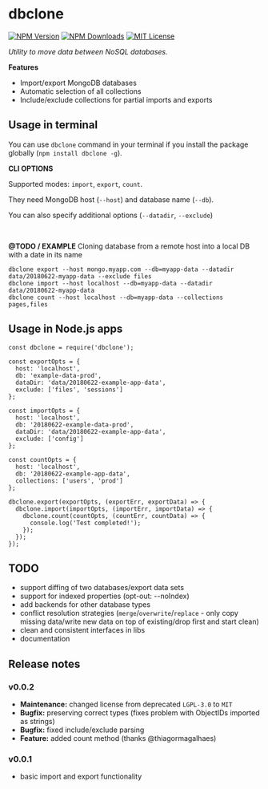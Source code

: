 # dbclone

[![NPM Version][npm-img]][npm-url]
[![NPM Downloads][npm-dl-img]][npm-stat-url]
[![MIT License][license-img]][license-link]

[npm-url]: https://npmjs.org/package/dbclone
[npm-stat-url]: https://npm-stat.com/charts.html?package=dbclone
[npm-img]: https://img.shields.io/npm/v/dbclone.svg
[npm-dl-img]: https://img.shields.io/npm/dm/dbclone.svg

[license-img]: https://img.shields.io/badge/license-MIT-blue.svg
[license-link]: https://spdx.org/licenses/MIT


*Utility to move data between NoSQL databases.*

**Features**
- Import/export MongoDB databases
- Automatic selection of all collections
- Include/exclude collections for partial imports and exports


## Usage in terminal

You can use `dbclone` command in your terminal if you install the package
globally (`npm install dbclone -g`).

**CLI OPTIONS**

Supported modes: `import`, `export`, `count`.

They need MongoDB host (`--host`) and database name (`--db`).

You can also specify additional options  (`--datadir`, `--exclude`)

<br />

**@TODO / EXAMPLE** Cloning database from a remote host into a local DB with a date in its name

```
dbclone export --host mongo.myapp.com --db=myapp-data --datadir data/20180622-myapp-data --exclude files
dbclone import --host localhost --db=myapp-data --datadir data/20180622-myapp-data
dbclone count --host localhost --db=myapp-data --collections pages,files
```


## Usage in Node.js apps

```
const dbclone = require('dbclone');

const exportOpts = {
  host: 'localhost',
  db: 'example-data-prod',
  dataDir: 'data/20180622-example-app-data',
  exclude: ['files', 'sessions']
};

const importOpts = {
  host: 'localhost',
  db: '20180622-example-data-prod',
  dataDir: 'data/20180622-example-app-data',
  exclude: ['config']
};

const countOpts = {
  host: 'localhost',
  db: '20180622-example-app-data',
  collections: ['users', 'prod']
};

dbclone.export(exportOpts, (exportErr, exportData) => {
  dbclone.import(importOpts, (importErr, importData) => {
    dbclone.count(countOpts, (countErr, countData) => {
      console.log('Test completed!');
    });
  });
});
```


## TODO

- support diffing of two databases/export data sets
- support for indexed properties (opt-out: --noIndex)
- add backends for other database types
- conflict resolution strategies (`merge`/`overwrite`/`replace` - only copy missing data/write new data on top of existing/drop first and start clean)
- clean and consistent interfaces in libs
- documentation


## Release notes

### v0.0.2

- **Maintenance:** changed license from deprecated `LGPL-3.0` to `MIT`
- **Bugfix:** preserving correct types (fixes problem with ObjectIDs imported as strings)
- **Bugfix:** fixed include/exclude parsing
- **Feature:** added count method (thanks @thiagormagalhaes)


### v0.0.1

- basic import and export functionality

